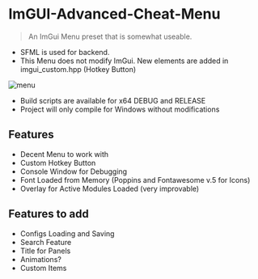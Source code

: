 # ImGUI-Advanced-Cheat-Menu

> An ImGui Menu preset that is somewhat useable.
* SFML is used for backend.
* This Menu does not modify ImGui. New elements are added in imgui_custom.hpp (Hotkey Button)

![menu](https://user-images.githubusercontent.com/59796488/178153554-7cf12656-7d93-4a7c-b505-10dac9b674fb.png)

* Build scripts are available for x64 DEBUG and RELEASE
* Project will only compile for Windows without modifications

## Features
* Decent Menu to work with
* Custom Hotkey Button
* Console Window for Debugging
* Font Loaded from Memory (Poppins and Fontawesome v.5 for Icons)
* Overlay for Active Modules Loaded (very improvable) 

## Features to add
* Configs Loading and Saving
* Search Feature
* Title for Panels
* Animations?
* Custom Items
